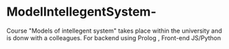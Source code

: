 # ModelIntellegentSystem-
Course "Models of intellegent system" takes place within the university and is donw with a colleagues. For backend using Prolog , Front-end JS/Python
